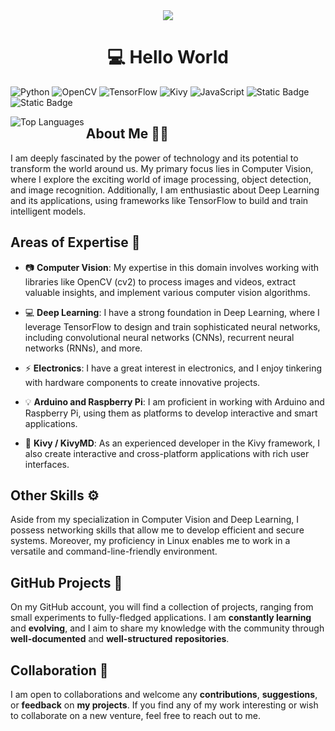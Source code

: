 <div align="center">
  <img align="center" src="back.gif"/>
</div>

<h1 align="center">💻 Hello World</h1>

![Python](https://img.shields.io/badge/Python-black?style=for-the-badge&logo=Python&logoColor=white&labelColor=darkgreen&color=darkgreen)
![OpenCV](https://img.shields.io/badge/OpenCV-black?style=for-the-badge&logo=opencv&logoColor=skyblue)
![TensorFlow](https://img.shields.io/badge/Tensorflow-orange?style=for-the-badge&logo=tensorflow&logoColor=white)
![Kivy](https://img.shields.io/badge/Kivy-black?style=for-the-badge&logo=Python&logoColor=brightgreen)
![JavaScript](https://img.shields.io/badge/JavaScript-%23efd83b?style=for-the-badge&logo=JavaScript&logoColor=black)
![Static Badge](https://img.shields.io/badge/Arduino-%231f8184?style=for-the-badge&logo=Arduino&logoColor=white)
![Static Badge](https://img.shields.io/badge/Raspberry%20Pi-%23be3244?style=for-the-badge&logo=raspberrypi&logoColor=white)

<div align="left" >
  <a href="https://github.com/giyu51">
    <img align="left" src="https://github-readme-stats.vercel.app/api/top-langs/?username=giyu51&langs_count=10&title_color=0D1117&text_color=ffffff&icon_color=50c878&bg_color=0D1117&hide_border=true&locale=en&custom_title=Top%20Languages&hide=CSS,HTML,Handlebars,ejs" alt="Top Languages" />
  </a>
</div>






## About Me 🙋‍♂️

I am deeply fascinated by the power of technology and its potential to transform the world around us. My primary focus lies in Computer Vision, where I explore the exciting world of image processing, object detection, and image recognition. Additionally, I am enthusiastic about Deep Learning and its applications, using frameworks like TensorFlow to build and train intelligent models.

## Areas of Expertise 💪

- 📷 **Computer Vision**: My expertise in this domain involves working with libraries like OpenCV (cv2) to process images and videos, extract valuable insights, and implement various computer vision algorithms.

- :computer: **Deep Learning**: I have a strong foundation in Deep Learning, where I leverage TensorFlow to design and train sophisticated neural networks, including convolutional neural networks (CNNs), recurrent neural networks (RNNs), and more.

- ⚡ **Electronics**: I have a great interest in electronics, and I enjoy tinkering with hardware components to create innovative projects.

- 💡 **Arduino and Raspberry Pi**: I am proficient in working with Arduino and Raspberry Pi, using them as platforms to develop interactive and smart applications.

- 🥝 **Kivy / KivyMD**: As an experienced developer in the Kivy framework, I also create interactive and cross-platform applications with rich user interfaces.

## Other Skills ⚙️

Aside from my specialization in Computer Vision and Deep Learning, I possess networking skills that allow me to develop efficient and secure systems. Moreover, my proficiency in Linux enables me to work in a versatile and command-line-friendly environment.

## GitHub Projects 🚀

On my GitHub account, you will find a collection of projects, ranging from small experiments to fully-fledged applications. I am **constantly learning** and **evolving**, and I aim to share my knowledge with the community through **well-documented** and **well-structured** **repositories**.

## Collaboration 👥

I am open to collaborations and welcome any **contributions**, **suggestions**, or **feedback** on **my projects**. If you find any of my work interesting or wish to collaborate on a new venture, feel free to reach out to me.
